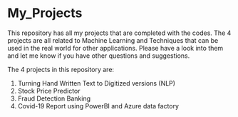 # My_Projects

This repository has all my projects that are completed with the codes. The 4 projects are all related to Machine Learning and Techniques that can be used in the real world for other applications.
Please have a look into them and let me know if you have other questions and suggestions.

The 4 projects in this repository are:
 1) Turning Hand Written Text to Digitized versions (NLP)
 2) Stock Price Predictor
 3) Fraud Detection Banking
 4) Covid-19 Report using PowerBI and Azure data factory

